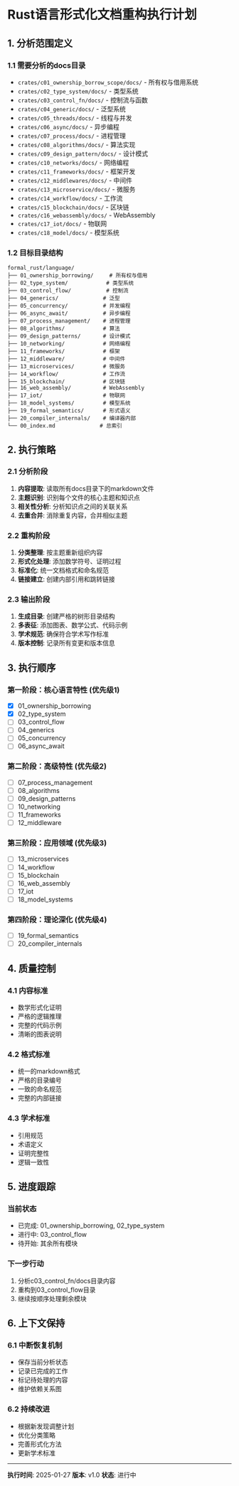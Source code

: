 # Rust语言形式化文档重构执行计划

## 1. 分析范围定义

### 1.1 需要分析的docs目录
- `crates/c01_ownership_borrow_scope/docs/` - 所有权与借用系统
- `crates/c02_type_system/docs/` - 类型系统
- `crates/c03_control_fn/docs/` - 控制流与函数
- `crates/c04_generic/docs/` - 泛型系统
- `crates/c05_threads/docs/` - 线程与并发
- `crates/c06_async/docs/` - 异步编程
- `crates/c07_process/docs/` - 进程管理
- `crates/c08_algorithms/docs/` - 算法实现
- `crates/c09_design_pattern/docs/` - 设计模式
- `crates/c10_networks/docs/` - 网络编程
- `crates/c11_frameworks/docs/` - 框架开发
- `crates/c12_middlewares/docs/` - 中间件
- `crates/c13_microservice/docs/` - 微服务
- `crates/c14_workflow/docs/` - 工作流
- `crates/c15_blockchain/docs/` - 区块链
- `crates/c16_webassembly/docs/` - WebAssembly
- `crates/c17_iot/docs/` - 物联网
- `crates/c18_model/docs/` - 模型系统

### 1.2 目标目录结构
```
formal_rust/language/
├── 01_ownership_borrowing/     # 所有权与借用
├── 02_type_system/            # 类型系统
├── 03_control_flow/           # 控制流
├── 04_generics/              # 泛型
├── 05_concurrency/           # 并发编程
├── 06_async_await/           # 异步编程
├── 07_process_management/    # 进程管理
├── 08_algorithms/            # 算法
├── 09_design_patterns/       # 设计模式
├── 10_networking/            # 网络编程
├── 11_frameworks/            # 框架
├── 12_middleware/            # 中间件
├── 13_microservices/         # 微服务
├── 14_workflow/              # 工作流
├── 15_blockchain/            # 区块链
├── 16_web_assembly/          # WebAssembly
├── 17_iot/                   # 物联网
├── 18_model_systems/         # 模型系统
├── 19_formal_semantics/      # 形式语义
├── 20_compiler_internals/    # 编译器内部
└── 00_index.md              # 总索引
```

## 2. 执行策略

### 2.1 分析阶段
1. **内容提取**: 读取所有docs目录下的markdown文件
2. **主题识别**: 识别每个文件的核心主题和知识点
3. **相关性分析**: 分析知识点之间的关联关系
4. **去重合并**: 消除重复内容，合并相似主题

### 2.2 重构阶段
1. **分类整理**: 按主题重新组织内容
2. **形式化处理**: 添加数学符号、证明过程
3. **标准化**: 统一文档格式和命名规范
4. **链接建立**: 创建内部引用和跳转链接

### 2.3 输出阶段
1. **生成目录**: 创建严格的树形目录结构
2. **多表征**: 添加图表、数学公式、代码示例
3. **学术规范**: 确保符合学术写作标准
4. **版本控制**: 记录所有变更和版本信息

## 3. 执行顺序

### 第一阶段：核心语言特性 (优先级1)
- [x] 01_ownership_borrowing
- [x] 02_type_system
- [ ] 03_control_flow
- [ ] 04_generics
- [ ] 05_concurrency
- [ ] 06_async_await

### 第二阶段：高级特性 (优先级2)
- [ ] 07_process_management
- [ ] 08_algorithms
- [ ] 09_design_patterns
- [ ] 10_networking
- [ ] 11_frameworks
- [ ] 12_middleware

### 第三阶段：应用领域 (优先级3)
- [ ] 13_microservices
- [ ] 14_workflow
- [ ] 15_blockchain
- [ ] 16_web_assembly
- [ ] 17_iot
- [ ] 18_model_systems

### 第四阶段：理论深化 (优先级4)
- [ ] 19_formal_semantics
- [ ] 20_compiler_internals

## 4. 质量控制

### 4.1 内容标准
- 数学形式化证明
- 严格的逻辑推理
- 完整的代码示例
- 清晰的图表说明

### 4.2 格式标准
- 统一的markdown格式
- 严格的目录编号
- 一致的命名规范
- 完整的内部链接

### 4.3 学术标准
- 引用规范
- 术语定义
- 证明完整性
- 逻辑一致性

## 5. 进度跟踪

### 当前状态
- 已完成: 01_ownership_borrowing, 02_type_system
- 进行中: 03_control_flow
- 待开始: 其余所有模块

### 下一步行动
1. 分析c03_control_fn/docs目录内容
2. 重构到03_control_flow目录
3. 继续按顺序处理剩余模块

## 6. 上下文保持

### 6.1 中断恢复机制
- 保存当前分析状态
- 记录已完成的工作
- 标记待处理的内容
- 维护依赖关系图

### 6.2 持续改进
- 根据新发现调整计划
- 优化分类策略
- 完善形式化方法
- 更新学术标准

---
**执行时间**: 2025-01-27
**版本**: v1.0
**状态**: 进行中 